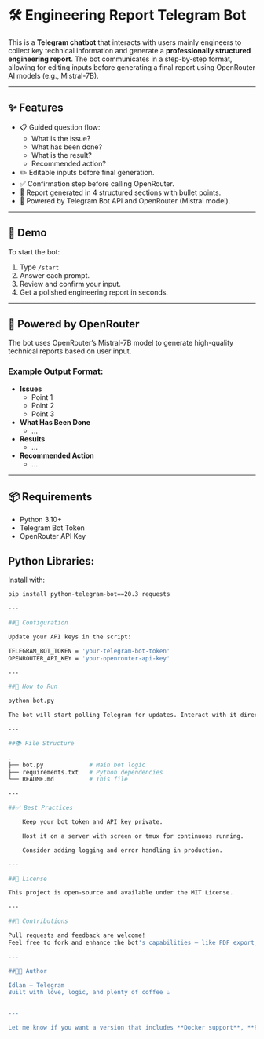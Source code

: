 # 🛠️ Engineering Report Telegram Bot

This is a **Telegram chatbot** that interacts with users mainly engineers to collect key technical information and generate a **professionally structured engineering report**. The bot communicates in a step-by-step format, allowing for editing inputs before generating a final report using OpenRouter AI models (e.g., Mistral-7B).

---

## ✨ Features

- 📋 Guided question flow:
  - What is the issue?
  - What has been done?
  - What is the result?
  - Recommended action?
- ✏️ Editable inputs before final generation.
- ✅ Confirmation step before calling OpenRouter.
- 📄 Report generated in 4 structured sections with bullet points.
- 🤖 Powered by Telegram Bot API and OpenRouter (Mistral model).

---

## 🚀 Demo

To start the bot:

1. Type `/start`
2. Answer each prompt.
3. Review and confirm your input.
4. Get a polished engineering report in seconds.

---

## 🧠 Powered by OpenRouter

The bot uses OpenRouter’s Mistral-7B model to generate high-quality technical reports based on user input.

### Example Output Format:

- **Issues**
  - Point 1
  - Point 2
  - Point 3  
- **What Has Been Done**
  - ...
- **Results**
  - ...
- **Recommended Action**
  - ...

---

## 📦 Requirements

- Python 3.10+
- Telegram Bot Token
- OpenRouter API Key

## Python Libraries:

Install with:

```bash
pip install python-telegram-bot==20.3 requests

---

##🔧 Configuration

Update your API keys in the script:

TELEGRAM_BOT_TOKEN = 'your-telegram-bot-token'
OPENROUTER_API_KEY = 'your-openrouter-api-key'

---

##🏁 How to Run

python bot.py

The bot will start polling Telegram for updates. Interact with it directly via Telegram.

---

##📚 File Structure

.
├── bot.py             # Main bot logic
├── requirements.txt   # Python dependencies
└── README.md          # This file

---

##✅ Best Practices

    Keep your bot token and API key private.

    Host it on a server with screen or tmux for continuous running.

    Consider adding logging and error handling in production.

---

##📃 License

This project is open-source and available under the MIT License.

---

##🤝 Contributions

Pull requests and feedback are welcome!
Feel free to fork and enhance the bot's capabilities — like PDF export, admin-only access, or multilingual support.

---

##👨‍💻 Author

Idlan – Telegram
Built with love, logic, and plenty of coffee ☕️


---

Let me know if you want a version that includes **Docker support**, **PDF generation**, or a **deployment guide**.
